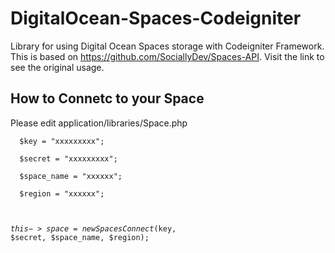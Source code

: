 # DigitalOcean-Spaces-Codeigniter
Library for using Digital Ocean Spaces  storage with Codeigniter Framework.
This is based on https://github.com/SociallyDev/Spaces-API.
Visit the link to see the original usage.

<h2>How to Connetc to your Space</h2>
Please edit application/libraries/Space.php <br>
<code>
  $key = "xxxxxxxxx";<br>
  $secret = "xxxxxxxxx";<br>
  $space_name = "xxxxxx";<br>
  $region = "xxxxxx";<br>
        
 $this->space = new SpacesConnect($key, $secret, $space_name, $region); <br>
  </code>
